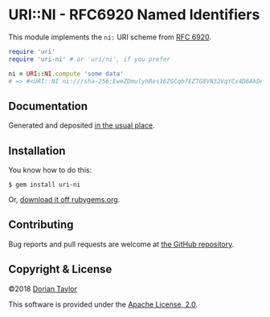# URI::NI - RFC6920 Named Identifiers

This module implements the `ni:` URI scheme from [RFC
6920](https://tools.ietf.org/html/rfc6920).

```ruby
require 'uri'
require 'uri-ni' # or 'uri/ni', if you prefer

ni = URI::NI.compute 'some data'
# => #<URI::NI ni:///sha-256;EweZDmulyhRes16ZGCqb7EZTG8VN32VqYCx4D6AkDe4>

```

## Documentation

Generated and deposited [in the usual
place](http://www.rubydoc.info/github/doriantaylor/rb-uri-ni/master).

## Installation

You know how to do this:

    $ gem install uri-ni

Or, [download it off rubygems.org](https://rubygems.org/gems/uri-ni).

## Contributing

Bug reports and pull requests are welcome at
[the GitHub repository](https://github.com/doriantaylor/rb-uri-ni).

## Copyright & License

©2018 [Dorian Taylor](https://doriantaylor.com/)

This software is provided under
the [Apache License, 2.0](https://www.apache.org/licenses/LICENSE-2.0).
